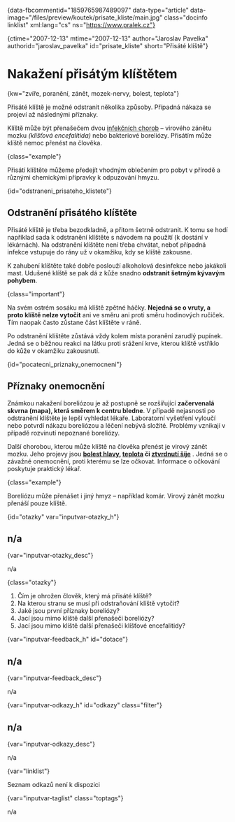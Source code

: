 
{data-fbcommentid="1859765987489097" data-type="article" data-image="/files/preview/koutek/prisate_kliste/main.jpg" class="docinfo linklist" xml:lang="cs" ns="https://www.pralek.cz"}

{ctime="2007-12-13" mtime="2007-12-13" author="Jaroslav Pavelka" authorid="jaroslav\_pavelka" id="prisate\_kliste" short="Přisáté klíště"}

# Nakažení přisátým klíštětem

{kw="zvíře, poranění, zánět, mozek-nervy, bolest, teplota"}

Přisáté klíště je možné odstranit několika způsoby. Případná nákaza se projeví až následnými příznaky.

Klíště může být přenašečem dvou [infekčních chorob][1] – virového zánětu mozku _(klíšťová encefalitida)_ nebo bakteriové boreliózy. Přisátím může klíště nemoc přenést na člověka.

{class="example"}

Přisátí klíštěte můžeme předejít vhodným oblečením pro pobyt v přírodě a různými chemickými přípravky k odpuzování hmyzu.

{id="odstraneni\_prisateho\_klistete"}

## Odstranění přisátého klíštěte

Přisáté klíště je třeba bezodkladně, a přitom šetrně odstranit. K tomu se hodí například sada k odstranění klíštěte s návodem na použití (k dostání v lékárnách). Na odstranění klíštěte není třeba chvátat, neboť případná infekce vstupuje do rány už v okamžiku, kdy se klíště zakousne.

K zahubení klíštěte také dobře poslouží alkoholová desinfekce nebo jakákoli mast. Udušené klíště se pak dá z kůže snadno **odstranit šetrným kývavým pohybem**.

{class="important"}

Na svém ostrém sosáku má klíště zpětné háčky. **Nejedná se o vruty, a proto klíště nelze vytočit** ani ve směru ani proti směru hodinových ručiček. Tím naopak často zůstane část klíštěte v ráně.

Po odstranění klíštěte zůstává vždy kolem místa poranění zarudlý pupínek. Jedná se o běžnou reakci na látku proti srážení krve, kterou klíště vstříklo do kůže v okamžiku zakousnutí.

{id="pocatecni\_priznaky\_onemocneni"}

## Příznaky onemocnění

Známkou nakažení boreliózou je až postupně se rozšiřující **začervenalá skvrna (mapa), která směrem k centru bledne**. V případě nejasnosti po odstranění klíštěte je lepší vyhledat lékaře. Laboratorní vyšetření vyloučí nebo potvrdí nákazu boreliózou a léčení nebývá složité. Problémy vznikají v případě rozvinutí nepoznané boreliózy.

Další chorobou, kterou může klíště na člověka přenést je virový zánět mozku. Jeho projevy jsou **[bolest hlavy][2], [teplota][3] či [ztvrdnutí šíje][4]** . Jedná se o závažné onemocnění, proti kterému se lze očkovat. Informace o očkování poskytuje praktický lékař. 

{class="example"}

Boreliózu může přenášet i jiný hmyz – například komár. Virový zánět mozku přenáší pouze klíště.

{id="otazky" var="inputvar-otazky_h"}

## n/a

{var="inputvar-otazky_desc"}

n/a

{class="otazky"}

  1. Čím je ohrožen člověk, který má přisáté klíště?
  2. Na kterou stranu se musí při odstraňování klíště vytočit?
  3. Jaké jsou první příznaky boreliózy?
  4. Jací jsou mimo klíště další přenašeči boreliózy?
  5. Jací jsou mimo klíště další přenašeči klíšťové encefalitidy?

{var="inputvar-feedback_h" id="dotace"}

## n/a

{var="inputvar-feedback_desc"}

n/a

{var="inputvar-odkazy_h" id="odkazy" class="filter"}

## n/a

{var="inputvar-odkazy_desc"}

n/a

{var="linklist"}

Seznam odkazů není k dispozici

{var="inputvar-taglist" class="toptags"}

n/a

 [1]: mikroorganizmy
 [2]: bolest_hlavy_migrena
 [3]: teplota
 [4]: akutni_torticollis

